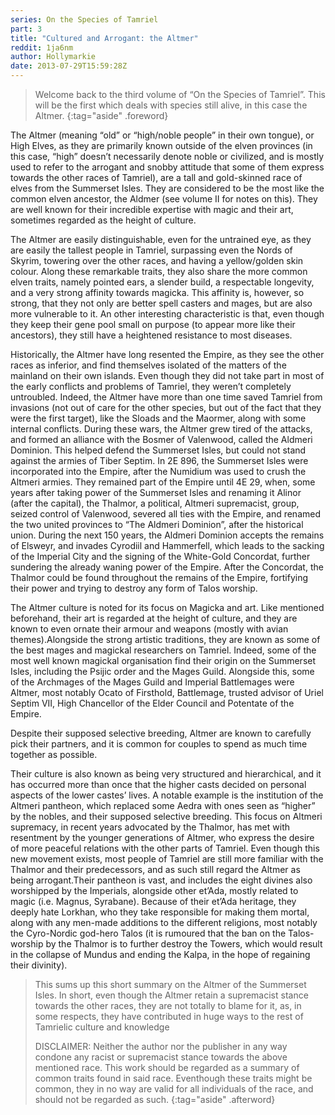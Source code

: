 ```yaml
---
series: On the Species of Tamriel
part: 3
title: "Cultured and Arrogant: the Altmer"
reddit: 1ja6nm
author: Hollymarkie
date: 2013-07-29T15:59:28Z
---
```


> Welcome back to the third volume of “On the Species of Tamriel”. This will be
> the first which deals with species still alive, in this case the Altmer.
{:tag="aside" .foreword}

The Altmer (meaning “old” or “high/noble people” in their own tongue), or High
Elves, as they are primarily known outside of the elven provinces (in this case,
“high” doesn’t necessarily denote noble or civilized, and is mostly used to
refer to the arrogant and snobby attitude that some of them express towards the
other races of Tamriel), are a tall and gold-skinned race of elves from the
Summerset Isles. They are considered to be the most like the common elven
ancestor, the Aldmer (see volume II for notes on this). They are well known for
their incredible expertise with magic and their art, sometimes regarded as the
height of culture.

The Altmer are easily distinguishable, even for the untrained eye, as they are
easily the tallest people in Tamriel, surpassing even the Nords of Skyrim,
towering over the other races, and having a yellow/golden skin colour. Along
these remarkable traits, they also share the more common elven traits, namely
pointed ears, a slender build, a respectable longevity, and a very strong
affinity towards magicka. This affinity is, however, so strong, that they not
only are better spell casters and mages, but are also more vulnerable to it. An
other interesting characteristic is that, even though they keep their gene pool
small on purpose (to appear more like their ancestors), they still have a
heightened resistance to most diseases.

Historically, the Altmer have long resented the Empire, as they see the other
races as inferior, and find themselves isolated of the matters of the mainland
on their own islands. Even though they did not take part in most of the early
conflicts and problems of Tamriel, they weren’t completely untroubled. Indeed,
the Altmer have more than one time saved Tamriel from invasions (not out of care
for the other species, but out of the fact that they were the first target),
like the Sloads and the Maormer, along with some internal conflicts. During
these wars, the Altmer grew tired of the attacks, and formed an alliance with
the Bosmer of Valenwood, called the Aldmeri Dominion. This helped defend the
Summerset Isles, but could not stand against the armies of Tiber Septim. In 2E
896, the Summerset Isles were incorporated into the Empire, after the Numidium
was used to crush the Altmeri armies. They remained part of the Empire until 4E
29, when, some years after taking power of the Summerset Isles and renaming it
Alinor (after the capital), the Thalmor, a political, Altmeri supremacist,
group, seized control of Valenwood, severed all ties with the Empire, and
renamed the two united provinces to “The Aldmeri Dominion”, after the historical
union. During the next 150 years, the Aldmeri Dominion accepts the remains of
Elsweyr, and invades Cyrodiil and Hammerfell, which leads to the sacking of the
Imperial City and the signing of the White-Gold Concordat, further sundering the
already waning power of the Empire. After the Concordat, the Thalmor could be
found throughout the remains of the Empire, fortifying their power and trying to
destroy any form of Talos worship.

The Altmer culture is noted for its focus on Magicka and art. Like mentioned
beforehand, their art is regarded at the height of culture, and they are known
to even ornate their armour and weapons (mostly with avian themes).Alongside the
strong artistic traditions, they are known as some of the best mages and
magickal researchers on Tamriel. Indeed, some of the most well known magickal
organisation find their origin on the Summerset Isles, including the Psijic
order and the Mages Guild. Alongside this, some of the Archmages of the Mages
Guild and Imperial Battlemages were Altmer, most notably Ocato of Firsthold,
Battlemage, trusted advisor of Uriel Septim VII, High Chancellor of the Elder
Council and Potentate of the Empire.

Despite their supposed selective breeding, Altmer are known to carefully pick
their partners, and it is common for couples to spend as much time together as
possible.

Their culture is also known as being very structured and hierarchical, and it
has occurred more than once that the higher casts decided on personal aspects of
the lower castes’ lives. A notable example is the institution of the Altmeri
pantheon, which replaced some Aedra with ones seen as “higher” by the nobles,
and their supposed selective breeding. This focus on Altmeri supremacy, in
recent years advocated by the Thalmor, has met with resentment by the younger
generations of Altmer, who express the desire of more peaceful relations with
the other parts of Tamriel. Even though this new movement exists, most people of
Tamriel are still more familiar with the Thalmor and their predecessors, and as
such still regard the Altmer as being arrogant.Their pantheon is vast, and
includes the eight divines also worshipped by the Imperials, alongside other
et’Ada, mostly related to magic (i.e. Magnus, Syrabane). Because of their et’Ada
heritage, they deeply hate Lorkhan, who they take responsible for making them
mortal, along with any men-made additions to the different religions, most
notably the Cyro-Nordic god-hero Talos (it is rumoured that the ban on the
Talos-worship by the Thalmor is to further destroy the Towers, which would
result in the collapse of Mundus and ending the Kalpa, in the hope of regaining
their divinity).

> This sums up this short summary on the Altmer of the Summerset Isles. In
> short, even though the Altmer retain a supremacist stance towards the other
> races, they are not totally to blame for it, as, in some respects, they have
> contributed in huge ways to the rest of Tamrielic culture and knowledge
>
> DISCLAIMER: Neither the author nor the publisher in any way condone any racist
> or supremacist stance towards the above mentioned race. This work should be
> regarded as a summary of common traits found in said race. Eventhough these
> traits might be common, they in no way are valid for all individuals of the
> race, and should not be regarded as such.
{:tag="aside" .afterword}
